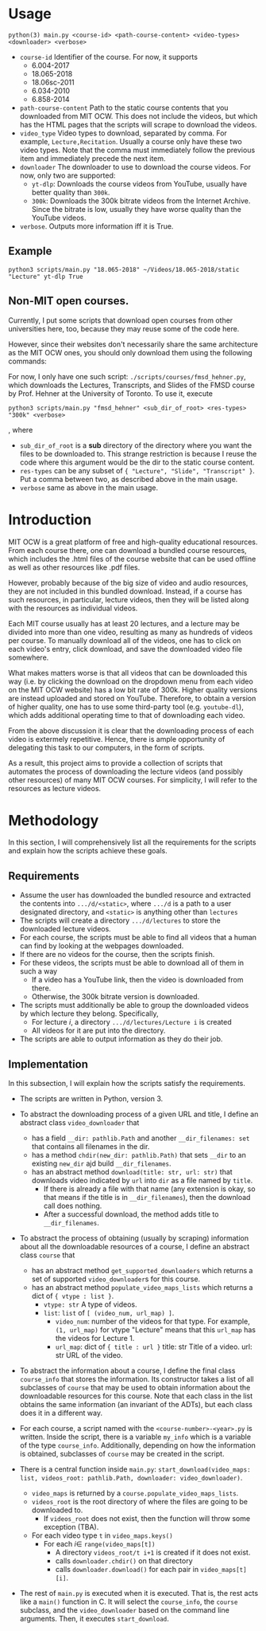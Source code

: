 # Usage
```
python(3) main.py <course-id> <path-course-content> <video-types> <downloader> <verbose>
```
- `course-id` Identifier of the course. For now, it supports
    + 6.004-2017
    + 18.065-2018
    + 18.06sc-2011
    + 6.034-2010
    + 6.858-2014
- `path-course-content` Path to the static course contents that
  you downloaded from MIT OCW. This does not include the videos,
  but which has the HTML pages that the scripts will scrape to download
  the videos.
- `video_type` Video types to download, separated by comma. For example,
  `Lecture,Recitation`. Usually a course only have these two video types.
  Note that the comma must immediately follow the previous item and immediately
  precede the next item.
- `downloader` The downloader to use to download the course videos.
  For now, only two are supported:
    + `yt-dlp`: Downloads the course videos from YouTube, usually have 
    better quality than `300k`.
    + `300k`: Downloads the 300k bitrate videos from the Internet Archive.
    Since the bitrate is low, usually they have worse quality than the
    YouTube videos.
-  `verbose`. Outputs more information iff it is True.

## Example
```
python3 scripts/main.py "18.065-2018" ~/Videos/18.065-2018/static "Lecture" yt-dlp True
```

## Non-MIT open courses.
Currently, I put some scripts that download open courses from other universities here, too,
because they may reuse some of the code here.

However, since their websites don't necessarily share the same architecture as the MIT
OCW ones, you should only download them using the following commands:

For now, I only have one such script: `./scripts/courses/fmsd_hehner.py`,
which downloads the Lectures, Transcripts, and Slides of the FMSD course 
by Prof. Hehner at the University of Toronto. To use it, execute
```
python3 scripts/main.py "fmsd_hehner" <sub_dir_of_root> <res-types> "300k" <verbose>
```
, where 
- `sub_dir_of_root` is a **sub** directory of the directory where you want the files to be downloaded to.
This strange restriction is because I reuse the code where this argument would be the dir to the static course content.
- `res-types` can be any subset of `{ "Lecture", "Slide", "Transcript" }`. Put a comma between two,
  as described above in the main usage.
- `verbose` same as above in the main usage.

# Introduction
MIT OCW is a great platform of free and high-quality educational resources.
From each course there, one can download a bundled course resources, which includes the 
.html files of the course website that can be used offline as well as other resources like .pdf files.

However, probably because of the big size of video and audio resources, they are not included in this bundled download.
Instead, if a course has such resources, in particular, lecture videos, then they will be listed along with the resources as individual videos.

Each MIT course usually has at least 20 lectures, and a lecture may be divided into more than one video, resulting as many as hundreds of videos per course. To manually download all of the videos, one has to click on each video's entry, click download, and save the downloaded video file somewhere.

What makes matters worse is that all videos that can be downloaded this way (i.e. by clicking the download on the dropdown menu from each video on the MIT OCW website) has a low bit rate of 300k. Higher quality versions are instead uploaded and stored on YouTube. Therefore, to obtain a version of higher quality, one has to use some third-party tool (e.g. `youtube-dl`), which adds additional operating time to that of downloading each video.

From the above discussion it is clear that the downloading process of each video is extermely repetitive. Hence, there is ample opportunity of delegating this task to our computers, in the form of scripts.

As a result, this project aims to provide a collection of scripts that automates the process of downloading the lecture videos (and possibly other resources) of many MIT OCW courses. For simplicity, I will refer to the resources as lecture videos.

# Methodology
In this section, I will comprehensively list all the requirements for the scripts and explain how the scripts achieve these goals.

## Requirements

- Assume the user has downloaded the bundled resource and extracted the contents into `.../d/<static>`, where `.../d` is a path to a user designated directory, and `<static>` is anything other than `lectures`
- The scripts will create a directory `.../d/lectures` to store the downloaded lecture videos.
- For each course, the scripts must be able to find all videos that a human can find by looking at the webpages downloaded.
- If there are no videos for the course, then the scripts finish.
- For these videos, the scripts must be able to download all of them in such a way
    - If a video has a YouTube link, then the video is downloaded from there.
    - Otherwise, the 300k bitrate version is downloaded.
- The scripts must additionally be able to group the downloaded videos by which lecture they belong. Specifically,
    - For lecture $i$, a directory `.../d/lectures/Lecture i` is created
    - All videos for it are put into the directory.
- The scripts are able to output information as they do their job.

## Implementation
In this subsection, I will explain how the scripts satisfy the requirements.

- The scripts are written in Python, version 3.

- To abstract the downloading process of a given URL and title, I define an abstract class `video_downloader` that
    - has a field `__dir: pathlib.Path` and another `__dir_filenames: set` that contains all filenames in the dir.
    - has a method `chdir(new_dir: pathlib.Path)` that sets `__dir` to an existing `new_dir` ajd build `__dir_filenames`.
    - has an abstract method `download(title: str, url: str)` that downloads video indicated by `url` into `dir` as a file named by `title`. 
        - If there is already a file with that name (any extension is okay, so that means if the title is in `__dir_filenames`), then the download call does nothing. 
        - After a successful download, the method adds title to `__dir_filenames`.

- To abstract the process of obtaining (usually by scraping) information about all the downloadable resources of a course,
I define an abstract class `course` that
    - has an abstract method `get_supported_downloaders` which returns a set of supported `video_downloader`s for this course.
    - has an abstract method `populate_video_maps_lists` which returns a dict of `{ vtype : list }`.
        + `vtype: str`
            A type of videos.
        + `list`: `list` of `[ (video_num, url_map) ]`.
            + `video_num`:
                number of the videos for that type.
                For example, `(1, url_map)` for vtype "Lecture"
                means that this `url_map` has the videos for Lecture 1.
            + `url_map`: dict of `{ title : url }`
                title: str
                    Title of a video.
                url: str
                    URL of the video.

- To abstract the information about a course, I define the final class `course_info`
that stores the information. Its constructor takes a list of all subclasses of `course`
that may be used to obtain information about the downloadable resources for this course.
Note that each class in the list obtains the same information (an invariant of the ADTs),
but each class does it in a different way.

- For each course, a script named with the `<course-number>-<year>.py` is written. Inside the script, 
there is a variable `my_info` which is a variable of the type `course_info`.
Additionally, depending on how the information is obtained, subclasses of `course` may be created in
the script.

- There is a central function inside `main.py`: 
`start_download(video_maps: list, videos_root: pathlib.Path, downloader: video_downloader)`.
    - `video_maps` is returned by a `course.populate_video_maps_lists`.
    - `videos_root` is the root directory of where the files are going to be downloaded to.
        - If `videos_root` does not exist, then the function will throw some exception (TBA).
    - For each video type `t` in `video_maps.keys()`
        - For each $i \in$ `range(video_maps[t])`
            - A directory `videos_root/t i+1` is created if it does not exist.
            - calls `downloader.chdir()` on that directory
            - calls `downloader.download()` for each pair in `video_maps[t][i]`.

- The rest of `main.py` is executed when it is executed. That is, the rest acts like a `main()` function in C. 
It will select the `course_info`, the `course` subclass, and the `video_downloader` based on the command line
arguments.
Then, it executes `start_download`.
